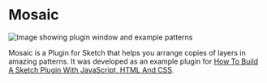 # Mosaic

![Image showing plugin window and example patterns](https://cloud.netlifyusercontent.com/assets/344dbf88-fdf9-42bb-adb4-46f01eedd629/5cd14d15-fa84-48ee-b2d4-24f3aee88efc/ui-pattern-examples.png)

Mosaic is a Plugin for Sketch that helps you arrange copies of layers in amazing patterns. It was developed as an example plugin for [How To Build A Sketch Plugin With JavaScript, HTML And CSS](https://www.smashingmagazine.com/2019/07/build-sketch-plugin-javascript-html-css-part-1/).
